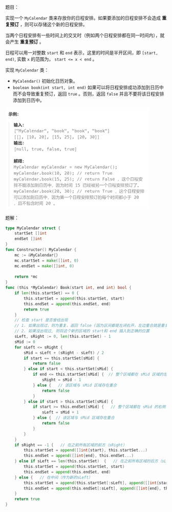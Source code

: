 题目：

实现一个 `MyCalendar` 类来存放你的日程安排。如果要添加的日程安排不会造成 **重复预订** ，则可以存储这个新的日程安排。

当两个日程安排有一些时间上的交叉时（例如两个日程安排都在同一时间内），就会产生 **重复预订** 。

日程可以用一对整数 `start` 和 `end` 表示，这里的时间是半开区间，即 `[start, end)`, 实数 `x` 的范围为，  `start <= x < end` 。

实现 `MyCalendar` 类：

- `MyCalendar()` 初始化日历对象。
- `boolean book(int start, int end)` 如果可以将日程安排成功添加到日历中而不会导致重复预订，返回 `true` 。否则，返回 `false` 并且不要将该日程安排添加到日历中。

<img src="729.我的日程安排表I.assets/image-20231008220756876.png" alt="image-20231008220756876" style="zoom: 50%;" />

题解：

```go
type MyCalendar struct {
    startSet []int
    endSet []int
}
func Constructor() MyCalendar {
    mc := &MyCalendar{}
    mc.startSet = make([]int, 0)
    mc.endSet = make([]int, 0)

    return *mc
}
func (this *MyCalendar) Book(start int, end int) bool {
    if len(this.startSet) == 0 {
        this.startSet = append(this.startSet, start)
        this.endSet = append(this.endSet, end)
        return true
    }
    // 检查 start 是否曾经出现 
    // 1. 如果出现过，则为重复，返回 false (因为区间都是左闭右开，左边重合就是重复预定)
    // 2. 如果没出现过, 则将这个新的区域的 start和 end 插入到正确的位置
    sLeft, sRight := 0, len(this.startSet) - 1
    sMid := 0
    for sLeft <= sRight {
        sMid = sLeft + (sRight - sLeft) / 2
        if start == this.startSet[sMid] {
            return false
        } else if start < this.startSet[sMid] {
            if end <= this.startSet[sMid] {  // 整个区域都在 sMid 区域的左侧（可以等于）
                sRight = sMid - 1
            } else {   // 该区域与 sMid 区域存在重合
                return false
            }
        } else if start > this.startSet[sMid] {
            if start >= this.endSet[sMid] {   // 整个区域都在 sMid 的右侧（可以等于）
                sLeft = sMid + 1
            } else {  // 该区域与 sMid 区域存在重合
                return false
            }
        }
    }
    if sRight == -1 {   // 在之前所有区域的前方（sRight）
        this.startSet = append([]int{start}, this.startSet...)
        this.endSet = append([]int{end}, this.endSet...)
    } else if sLeft == len(this.startSet)  {   // 在之前所有区域的后方（sLeft）
        this.startSet = append(this.startSet, start)
        this.endSet = append(this.endSet, end)
    } else {   // 在中间（作为新的sLeft）
        this.startSet = append(this.startSet[:sLeft], append([]int{start}, this.startSet[sLeft:]...)...)
        this.endSet = append(this.endSet[:sLeft], append([]int{end}, this.endSet[sLeft:]...)...)
    }
    return true
}
```



